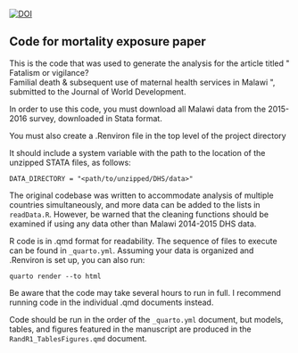 [![DOI](https://zenodo.org/badge/782810622.svg)](https://zenodo.org/doi/10.5281/zenodo.10946590)

## Code for mortality exposure paper

This is the code that was used to generate the analysis for the article titled " Fatalism or vigilance?  
Familial death & subsequent use of maternal health services in Malawi ", submitted to the Journal of World Development.

In order to use this code, you must download all Malawi data from the 2015-2016 survey, downloaded in Stata format.

You must also create a .Renviron file in the top level of the project directory

It should include a system variable with the path to the location of the unzipped STATA files, as follows:

```
DATA_DIRECTORY = "<path/to/unzipped/DHS/data>"
```

The original codebase was written to accommodate analysis of multiple countries simultaneously, and more data can be added to the lists in `readData.R`. However, be warned that the cleaning functions should be examined if using any data other than Malawi 2014-2015 DHS data.


R code is in .qmd format for readability. The sequence of files to execute can be found in `_quarto.yml`. Assuming your data is organized and .Renviron is set up, you can also run: 

```console
quarto render --to html
```

Be aware that the code may take several hours to run in full. I recommend running code in the individual .qmd documents instead.

Code should be run in the order of the `_quarto.yml` document, but models, tables, and figures featured in the manuscript are produced in the `RandR1_TablesFigures.qmd` document.
